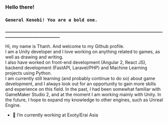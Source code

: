 ### Hello there!
### `General Kenobi! You are a bold one.`
**_____________________________________________________________________________________________________** <br>
<br>
Hi, my name is Thanh. And welcome to my Github profile.<br>
I am a Unity developer and I love working on anything related to games, as well as drawing and writing.<br>
I also have worked on front-end development (Angular 2, React JS), backend development (FastAPI, Laravel/PHP) and Machine Learning projects using Python.<br>
I am currently still learning (and probably continue to do so) about game development, and I always look out for an opportunity to gain more skills and experience on this field. In the past, I had been somewhat familiar with GameMaker Studio 2, and at the moment I am working mainly with Unity. In the future, I hope to expand my knowledge to other engines, such as Unreal Engine.

- 🔭 I’m currently working at Exoty/Erai Asia
<!--
**phuthanh1379/phuthanh1379** is a ✨ _special_ ✨ repository because its `README.md` (this file) appears on your GitHub profile.

Here are some ideas to get you started:

- 🔭 I’m currently working on ...
- 🌱 I’m currently learning ...
- 👯 I’m looking to collaborate on ...
- 🤔 I’m looking for help with ...
- 💬 Ask me about ...
- 📫 How to reach me: ...
- 😄 Pronouns: ...
- ⚡ Fun fact: ...
-->
